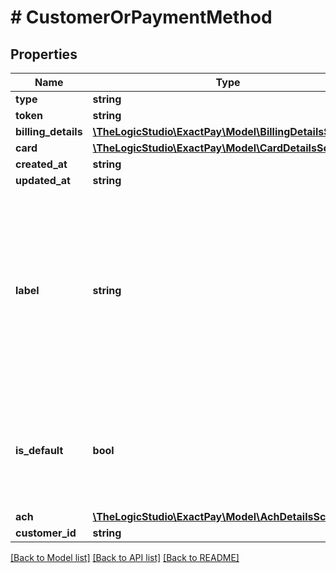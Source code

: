 # # CustomerOrPaymentMethod

## Properties

Name | Type | Description | Notes
------------ | ------------- | ------------- | -------------
**type** | **string** |  | [optional]
**token** | **string** |  | [optional]
**billing_details** | [**\TheLogicStudio\ExactPay\Model\BillingDetailsSchema**](BillingDetailsSchema.md) |  | [optional]
**card** | [**\TheLogicStudio\ExactPay\Model\CardDetailsSchema**](CardDetailsSchema.md) |  | [optional]
**created_at** | **string** |  | [optional]
**updated_at** | **string** |  | [optional]
**label** | **string** | When attached to a customer, a Payment Method can be differentiated by label rather than just its last 4-digits representation. This will allow the customers to identify their Payment Methods easily. | [optional]
**is_default** | **bool** | Indicates whether this is the default Payment Method associated with the Customer or not. | [optional]
**ach** | [**\TheLogicStudio\ExactPay\Model\AchDetailsSchema**](AchDetailsSchema.md) |  | [optional]
**customer_id** | **string** |  | [optional]

[[Back to Model list]](../../README.md#models) [[Back to API list]](../../README.md#endpoints) [[Back to README]](../../README.md)
